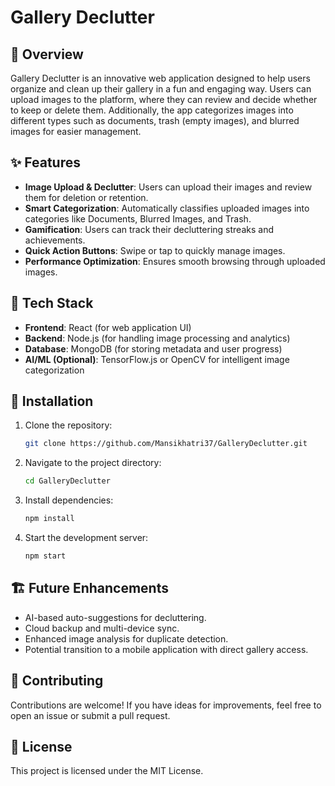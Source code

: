 # Gallery Declutter

## 📌 Overview
Gallery Declutter is an innovative web application designed to help users organize and clean up their gallery in a fun and engaging way. Users can upload images to the platform, where they can review and decide whether to keep or delete them. Additionally, the app categorizes images into different types such as documents, trash (empty images), and blurred images for easier management.

## ✨ Features
- **Image Upload & Declutter**: Users can upload their images and review them for deletion or retention.
- **Smart Categorization**: Automatically classifies uploaded images into categories like Documents, Blurred Images, and Trash.
- **Gamification**: Users can track their decluttering streaks and achievements.
- **Quick Action Buttons**: Swipe or tap to quickly manage images.
- **Performance Optimization**: Ensures smooth browsing through uploaded images.

## 🚀 Tech Stack
- **Frontend**: React (for web application UI)
- **Backend**: Node.js (for handling image processing and analytics)
- **Database**: MongoDB (for storing metadata and user progress)
- **AI/ML (Optional)**: TensorFlow.js or OpenCV for intelligent image categorization

## 🔧 Installation
1. Clone the repository:
   ```bash
   git clone https://github.com/Mansikhatri37/GalleryDeclutter.git
   ```
2. Navigate to the project directory:
   ```bash
   cd GalleryDeclutter
   ```
3. Install dependencies:
   ```bash
   npm install
   ```
4. Start the development server:
   ```bash
   npm start
   ```

## 🏗️ Future Enhancements
- AI-based auto-suggestions for decluttering.
- Cloud backup and multi-device sync.
- Enhanced image analysis for duplicate detection.
- Potential transition to a mobile application with direct gallery access.

## 🤝 Contributing
Contributions are welcome! If you have ideas for improvements, feel free to open an issue or submit a pull request.

## 📜 License
This project is licensed under the MIT License.
